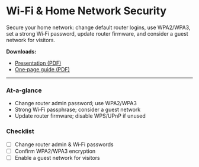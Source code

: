 
# Wi-Fi & Home Network Security

Secure your home network: change default router logins, use WPA2/WPA3, set a strong Wi‑Fi password, update router firmware, and consider a guest network for visitors.

**Downloads:**  
- [Presentation (PDF)](downloads/wi-fi-and-home-network-security-presentation.pdf)  
- [One‑page guide (PDF)](downloads/wi-fi-and-home-network-security-guide.pdf)

---

### At‑a‑glance

- Change router admin password; use WPA2/WPA3
- Strong Wi‑Fi passphrase; consider a guest network
- Update router firmware; disable WPS/UPnP if unused

### Checklist

- [ ] Change router admin & Wi‑Fi passwords
- [ ] Confirm WPA2/WPA3 encryption
- [ ] Enable a guest network for visitors
